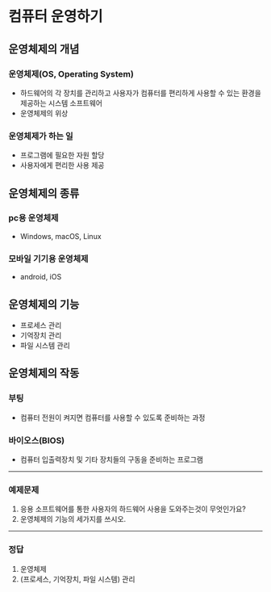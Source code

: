 # 컴퓨터 운영하기

## 운영체제의 개념

### 운영체제(OS, Operating System)
  - 하드웨어의 각 장치를 관리하고 사용자가 컴퓨터를 편리하게 사용할 수 있는 환경을 제공하는 시스템 소프트웨어
  - 운영체제의 위상

### 운영체제가 하는 일
  - 프로그램에 필요한 자원 할당
  - 사용자에게 편리한 사용 제공

## 운영체제의 종류

### pc용 운영체제
  - Windows, macOS, Linux

### 모바일 기기용 운영체제
  - android, iOS 

## 운영체제의 기능
  - 프로세스 관리
  - 기억장치 관리
  - 파일 시스템 관리

## 운영체제의 작동
### 부팅
  - 컴퓨터 전원이 켜지면 컴퓨터를 사용할 수 있도록 준비하는 과정

### 바이오스(BIOS)
  - 컴퓨터 입출력장치 및 기타 장치들의 구동을 준비하는 프로그램

---

### 예제문제
  1. 응용 소프트웨어를 통한 사용자의 하드웨어 사용을 도와주는것이 무엇인가요?
  2. 운영체제의 기능의 세가지를 쓰시오.

---
### 정답
  1. 운영체제
  2. (프로세스, 기억장치, 파일 시스템) 관리
